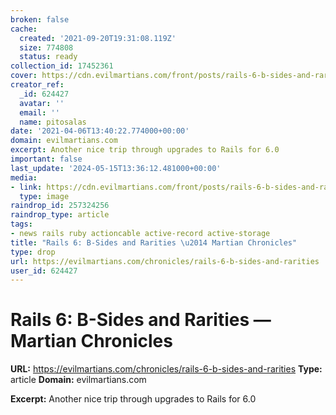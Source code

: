 ```yaml
---
broken: false
cache:
  created: '2021-09-20T19:31:08.119Z'
  size: 774808
  status: ready
collection_id: 17452361
cover: https://cdn.evilmartians.com/front/posts/rails-6-b-sides-and-rarities/cover-6eb462a.png
creator_ref:
  _id: 624427
  avatar: ''
  email: ''
  name: pitosalas
date: '2021-04-06T13:40:22.774000+00:00'
domain: evilmartians.com
excerpt: Another nice trip through upgrades to Rails for 6.0
important: false
last_update: '2024-05-15T13:36:12.481000+00:00'
media:
- link: https://cdn.evilmartians.com/front/posts/rails-6-b-sides-and-rarities/cover-6eb462a.png
  type: image
raindrop_id: 257324256
raindrop_type: article
tags:
- news rails ruby actioncable active-record active-storage
title: "Rails 6: B-Sides and Rarities \u2014 Martian Chronicles"
type: drop
url: https://evilmartians.com/chronicles/rails-6-b-sides-and-rarities
user_id: 624427
---
```


# Rails 6: B-Sides and Rarities — Martian Chronicles

**URL:** https://evilmartians.com/chronicles/rails-6-b-sides-and-rarities
**Type:** article
**Domain:** evilmartians.com

**Excerpt:** Another nice trip through upgrades to Rails for 6.0
